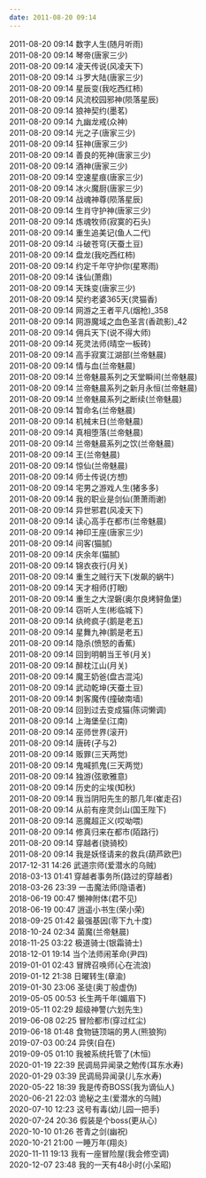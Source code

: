 ```yaml
---
date: 2011-08-20 09:14
---
```

2011-08-20	09:14	数字人生(随月听雨)  
2011-08-20	09:14	琴帝(唐家三少)  
2011-08-20	09:14	凌天传说(风凌天下)  
2011-08-20	09:14	斗罗大陆(唐家三少)  
2011-08-20	09:14	星辰变(我吃西红柿)  
2011-08-20	09:14	风流校园邪神(陨落星辰)  
2011-08-20	09:14	狼神契约(墨茗)  
2011-08-20	09:14	九幽龙戒(众神)  
2011-08-20	09:14	光之子(唐家三少)  
2011-08-20	09:14	狂神(唐家三少)  
2011-08-20	09:14	善良的死神(唐家三少)  
2011-08-20	09:14	酒神(唐家三少)  
2011-08-20	09:14	空速星痕(唐家三少)  
2011-08-20	09:14	冰火魔厨(唐家三少)  
2011-08-20	09:14	战魂神尊(陨落星辰)  
2011-08-20	09:14	生肖守护神(唐家三少)  
2011-08-20	09:14	炼魂牧师(寂寞的石头)  
2011-08-20	09:14	重生追美记(鱼人二代)  
2011-08-20	09:14	斗破苍穹(天蚕土豆)  
2011-08-20	09:14	盘龙(我吃西红柿)  
2011-08-20	09:14	约定千年守护你(星寒雨)  
2011-08-20	09:14	诛仙(萧鼎)  
2011-08-20	09:14	天珠变(唐家三少)  
2011-08-20	09:14	契约老婆365天(灵猫香)  
2011-08-20	09:14	网游之王者平凡(烟枪)_358  
2011-08-20	09:14	网游魔域之血色圣言(香疏影)_42  
2011-08-20	09:14	佣兵天下(说不得大师)  
2011-08-20	09:14	死灵法师(晴空一板砖)  
2011-08-20	09:14	高手寂寞江湖部(兰帝魅晨)  
2011-08-20	09:14	情与血(兰帝魅晨)  
2011-08-20	09:14	兰帝魅晨系列之天堂瞬间(兰帝魅晨)  
2011-08-20	09:14	兰帝魅晨系列之新月永恒(兰帝魅晨)  
2011-08-20	09:14	兰帝魅晨系列之断续(兰帝魅晨)  
2011-08-20	09:14	暂命名(兰帝魅晨)  
2011-08-20	09:14	机械末日(兰帝魅晨)  
2011-08-20	09:14	真相堕落(兰帝魅晨)  
2011-08-20	09:14	兰帝魅晨系列之饮(兰帝魅晨)  
2011-08-20	09:14	王(兰帝魅晨)  
2011-08-20	09:14	惊仙(兰帝魅晨)  
2011-08-20	09:14	师士传说(方想)  
2011-08-20	09:14	宅男之游戏人生(猪多多)  
2011-08-20	09:14	我的职业是剑仙(萧萧雨谢)  
2011-08-20	09:14	异世邪君(风凌天下)  
2011-08-20	09:14	读心高手在都市(兰帝魅晨)  
2011-08-20	09:14	神印王座(唐家三少)  
2011-08-20	09:14	间客(猫腻)  
2011-08-20	09:14	庆余年(猫腻)  
2011-08-20	09:14	锦衣夜行(月关)  
2011-08-20	09:14	重生之贼行天下(发飙的蜗牛)  
2011-08-20	09:14	天才相师(打眼)  
2011-08-20	09:14	重生之大涅磐(奥尔良烤鲟鱼堡)  
2011-08-20	09:14	窃听人生(彬临城下)  
2011-08-20	09:14	纨绔疯子(鹅是老五)  
2011-08-20	09:14	星舞九神(鹅是老五)  
2011-08-20	09:14	隐杀(愤怒的香蕉)  
2011-08-20	09:14	回到明朝当王爷(月关)  
2011-08-20	09:14	醉枕江山(月关)  
2011-08-20	09:14	魔王奶爸(盘古混沌)  
2011-08-20	09:14	武动乾坤(天蚕土豆)  
2011-08-20	09:14	刺客魔传(撞破南墙)  
2011-08-20	09:14	回到过去变成猫(陈词懒调)  
2011-08-20	09:14	上海堡垒(江南)  
2011-08-20	09:14	巫师世界(滚开)  
2011-08-20	09:14	唐砖(孑与2)  
2011-08-20	09:14	贩罪(三天两觉)  
2011-08-20	09:14	鬼喊抓鬼(三天两觉)  
2011-08-20	09:14	独游(弦歌雅意)  
2011-08-20	09:14	历史的尘埃(知秋)  
2011-08-20	09:14	我当阴阳先生的那几年(崔走召)  
2011-08-20	09:14	从前有座灵剑山(国王陛下)  
2011-08-20	09:14	恶魔超正义(哎呦喂)  
2011-08-20	09:14	修真归来在都市(陌路行)  
2011-08-20	09:14	穿越者(骁骑校)  
2011-08-20	09:14	我是妖怪请来的救兵(葫芦欧巴)  
2017-12-31	14:26	武道宗师(爱潜水的乌贼)  
2018-03-13	01:41	穿越者事务所(路过的穿越者)  
2018-03-26	23:39	一击魔法师(隐语者)  
2018-06-19	00:47	懒神附体(君不见)  
2018-06-19	00:47	逍遥小书生(荣小荣)  
2018-09-25	01:42	最强基因(零下九十度)  
2018-10-24	02:34	菌魔(兰帝魅晨)  
2018-11-25	03:22	极道骑士(银霜骑士)  
2018-12-01	19:14	当个法师闹革命(尹四)  
2019-01-01	02:43	冒牌召唤师(心在流浪)  
2019-01-12	21:38	日曜转生(章渝)  
2019-01-30	23:06	圣徒(奥丁般虚伪)  
2019-05-05	00:53	长生两千年(媚眉下)  
2019-05-11	02:29	超级神警(六划先生)  
2019-06-08	02:25	冒险都市(穿过红尘)  
2019-06-18	01:48	食物链顶端的男人(熊狼狗)  
2019-07-03	00:24	异侠(自在)  
2019-09-05	01:10	我被系统托管了(木恒)  
2020-01-19	22:39	民调局异闻录之勉传(耳东水寿)  
2020-01-29	03:39	民调局异闻录(儿东水寿)  
2020-05-22	18:39	我是传奇BOSS(我为谪仙人)  
2020-06-21  22:03 诡秘之主(爱潜水的乌贼)  
2020-07-10  12:23 这号有毒(幼儿园一把手)  
2020-07-24  20:36 假装是个boss(更从心)  
2020-10-10  01:26 苍青之剑(幽祝)  
2020-10-21  21:00 一睡万年(翔炎)  
2020-11-11  19:13 我有一座冒险屋(我会修空调)  
2020-12-07  23:48 我的一天有48小时(小呆昭)  
